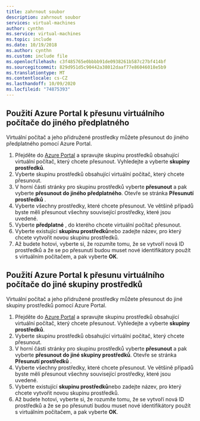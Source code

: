```yaml
---
title: zahrnout soubor
description: zahrnout soubor
services: virtual-machines
author: cynthn
ms.service: virtual-machines
ms.topic: include
ms.date: 10/19/2018
ms.author: cynthn
ms.custom: include file
ms.openlocfilehash: c3f485765e0bbbb91de0938261b587c27bf414bf
ms.sourcegitcommit: 829d951d5c90442a38012daaf77e86046018e5b9
ms.translationtype: MT
ms.contentlocale: cs-CZ
ms.lasthandoff: 10/09/2020
ms.locfileid: "74875393"
---
```

## <a name="use-the-azure-portal-to-move-a-vm-to-a-different-subscription"></a>Použití Azure Portal k přesunu virtuálního počítače do jiného předplatného
Virtuální počítač a jeho přidružené prostředky můžete přesunout do jiného předplatného pomocí Azure Portal.

1. Přejděte do [Azure Portal](https://portal.azure.com) a spravujte skupinu prostředků obsahující virtuální počítač, který chcete přesunout. Vyhledejte a vyberte **skupiny prostředků**.
2. Vyberte skupinu prostředků obsahující virtuální počítač, který chcete přesunout.
3. V horní části stránky pro skupinu prostředků vyberte **přesunout** a pak vyberte **přesunout do jiného předplatného**. Otevře se stránka **Přesunutí prostředků** .
4. Vyberte všechny prostředky, které chcete přesunout. Ve většině případů byste měli přesunout všechny související prostředky, které jsou uvedené.
5. Vyberte **předplatné** , do kterého chcete virtuální počítač přesunout.
6. Vyberte existující **skupinu prostředků**nebo zadejte název, pro který chcete vytvořit novou skupinu prostředků.
7. Až budete hotovi, vyberte si, že rozumíte tomu, že se vytvoří nová ID prostředků a že se po přesunutí budou muset nové identifikátory použít s virtuálním počítačem, a pak vyberte **OK**.

## <a name="use-the-azure-portal-to-move-a-vm-to-another-resource-group"></a>Použití Azure Portal k přesunu virtuálního počítače do jiné skupiny prostředků
Virtuální počítač a jeho přidružené prostředky můžete přesunout do jiné skupiny prostředků pomocí Azure Portal.

1. Přejděte do [Azure Portal](https://portal.azure.com) a spravujte skupinu prostředků obsahující virtuální počítač, který chcete přesunout. Vyhledejte a vyberte **skupiny prostředků**.
2. Vyberte skupinu prostředků obsahující virtuální počítač, který chcete přesunout.
3. V horní části stránky pro skupinu prostředků vyberte **přesunout** a pak vyberte **přesunout do jiné skupiny prostředků**. Otevře se stránka **Přesunutí prostředků** .
4. Vyberte všechny prostředky, které chcete přesunout. Ve většině případů byste měli přesunout všechny související prostředky, které jsou uvedené.
5. Vyberte existující **skupinu prostředků**nebo zadejte název, pro který chcete vytvořit novou skupinu prostředků.
6. Až budete hotovi, vyberte si, že rozumíte tomu, že se vytvoří nová ID prostředků a že se po přesunutí budou muset nové identifikátory použít s virtuálním počítačem, a pak vyberte **OK**.


